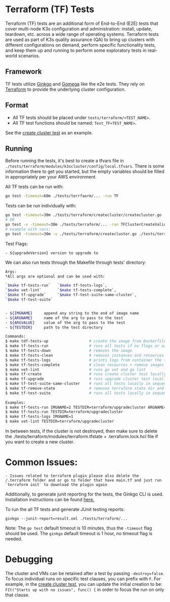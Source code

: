 # Terraform (TF) Tests

Terraform (TF) tests are an additional form of End-to-End (E2E) tests that cover multi-node K3s configuration and administration: install, update, teardown, etc. across a wide range of operating systems. Terraform tests are used as part of K3s quality assurance (QA) to bring up clusters with different configurations on demand, perform specific functionality tests, and keep them up and running to perform some exploratory tests in real-world scenarios.

## Framework 
TF tests utilize [Ginkgo](https://onsi.github.io/ginkgo/) and [Gomega](https://onsi.github.io/gomega/) like the e2e tests. They rely on [Terraform](https://www.terraform.io/) to provide the underlying cluster configuration. 

## Format

- All TF tests should be placed under `tests/terraform/<TEST_NAME>`.
- All TF test functions should be named: `Test_TF<TEST_NAME>`. 

See the [create cluster test](../tests/terraform/createcluster_test.go) as an example.

## Running

Before running the tests, it's best to create a tfvars file in `./tests/terraform/modules/k3scluster/config/local.tfvars`. There is some information there to get you started, but the empty variables should be filled in appropriately per your AWS environment.

All TF tests can be run with:
```bash
go test -timeout=60m ./tests/terrfaorm/... -run TF
```
Tests can be run individually with:
```bash
go test -timeout=30m ./tests/terraform/createcluster/createcluster.go ./tests/terraform/createcluster/createcluster_test.go
# OR
go test -v -timeout=30m ./tests/terraform/... -run TFClusterCreateValidation
# example with vars:
go test -timeout=30m -v ./tests/terraform/createcluster.go ./tests/terraform/createcluster_test.go -node_os=ubuntu -aws_ami=ami-02f3416038bdb17fb -cluster_type=etcd -resource_name=localrun1 -sshuser=ubuntu -sshkey="key-name" -destroy=false

```
Test Flags:
```
- ${upgradeVersion} version to upgrade to
```
We can also run tests through the Makefile through tests' directory:


```bash
Args:
*All args are optional and can be used with:

`$make tf-tests-run`   `$make tf-tests-logs`,
`$make vet-lint`       `$make tf-tests-complete`, 
`$make tf-upgrade`     `$make tf-test-suite-same-cluster`,
`$make tf-test-suite`


- ${IMGNAME}     append any string to the end of image name
- ${ARGNAME}     name of the arg to pass to the test
- ${ARGVALUE}    value of the arg to pass to the test
- ${TESTDIR}     path to the test directory 

Commands:
$ make tdf-tests-up                  # create the image from Dockerfile.build
$ make tf-tests-run                  # runs all tests if no flags or args provided
$ make tf-tests-down                 # removes the image
$ make tf-tests-clean                # removes instances and resources created by tests
$ make tf-tests-logs                 # prints logs from container the tests
$ make tf-tests-complete             # clean resources + remove images + run tests
$ make vet-lint                      # runs go vet and go lint
$ make tf-create                     # runs create cluster test locally
$ make tf-upgrade                    # runs upgrade cluster test locally
$ make tf-test-suite-same-cluster    # runs all tests locally in sequence using the same state    
$ make tf-remove-state               # removes terraform state dir and files
$ make tf-test-suite                 # runs all tests locally in sequence not using the same state
      
Examples:
$ make tf-tests-run IMGNAME=2 TESTDIR=terraform/upgradecluster ARGNAME=upgradeVersion ARGVALUE=v1.26.2+rke2r1
$ make tf-tests-run TESTDIR=terraform/upgradecluster
$ make tf-tests-logs IMGNAME=1
$ make vet-lint TESTDIR=terraform/upgradecluster
```


In between tests, if the cluster is not destroyed, then make sure to delete the ./tests/terraform/modules/terraform.tfstate + .terraform.lock.hcl file if you want to create a new cluster.


# Common Issues:
````
- Issues related to terraform plugin please also delete the /.terraform folder and or go to folder that have main.tf and just run `terraform init` to download the plugin again
````


Additionally, to generate junit reporting for the tests, the Ginkgo CLI is used. Installation instructions can be found [here.](https://onsi.github.io/ginkgo/#getting-started)  

To run the all TF tests and generate JUnit testing reports:
```
ginkgo --junit-report=result.xml ./tests/terraform/...
```

Note: The `go test` default timeout is 10 minutes, thus the `-timeout` flag should be used. The `ginkgo` default timeout is 1 hour, no timeout flag is needed.

# Debugging
The cluster and VMs can be retained after a test by passing `-destroy=false`. 
To focus individual runs on specific test clauses, you can prefix with `F`. For example, in the [create cluster test](../tests/terraform/createcluster_test.go), you can update the initial creation to be: `FIt("Starts up with no issues", func() {` in order to focus the run on only that clause.
